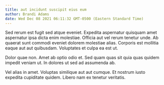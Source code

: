 ```yaml
---
title: aut incidunt suscipit eius eum
author: Brandi Adams
date: Wed Dec 08 2021 06:11:32 GMT-0500 (Eastern Standard Time)
---
```

Sed rerum est fugit sed atque eveniet. Expedita aspernatur quisquam amet aspernatur ipsa dicta enim molestiae. Officia aut vel rerum tenetur unde. Ab quaerat sunt commodi eveniet dolorem molestiae alias. Corporis est mollitia eaque aut aut quibusdam. Voluptates et culpa ea est ut.

 Dolor quae non. Amet ab optio odio et. Sed quam quas sit quia quas quidem impedit veniam ut. In dolores ut sed ad assumenda ab.

 Vel alias in amet. Voluptas similique aut aut cumque. Et nostrum iusto expedita cupiditate quidem. Libero nam ex tenetur veritatis.